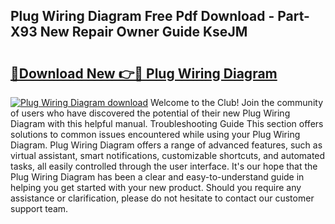 ## Plug Wiring Diagram Free Pdf Download - Part-X93 New Repair Owner Guide KseJM

# <h2><a href="http://dfnx77.blite.top/?on=Plug+Wiring+Diagram">🔗Download New 👉🔴 Plug Wiring Diagram</a></h2>

[![Plug Wiring Diagram download](https://i.imgur.com/lujVjoI.png)](http://dfnx77.blite.top/?on=Plug+Wiring+Diagram)
Welcome to the Club! Join the community of users who have discovered the potential of their new Plug Wiring Diagram with this helpful manual. Troubleshooting Guide This section offers solutions to common issues encountered while using your Plug Wiring Diagram. Plug Wiring Diagram offers a range of advanced features, such as virtual assistant, smart notifications, customizable shortcuts, and automated tasks, all easily controlled through the user interface. It's our hope that the Plug Wiring Diagram has been a clear and easy-to-understand guide in helping you get started with your new product. Should you require any assistance or clarification, please do not hesitate to contact our customer support team.

